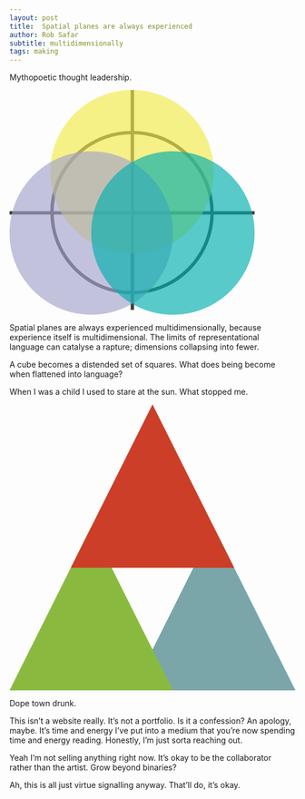 ```yaml
---
layout: post
title:  Spatial planes are always experienced
author: Rob Safar
subtitle: multidimensionally
tags: making
---
```

Mythopoetic thought leadership. 

<div class="wellHelloThere">
    <svg version="1.1" xmlns="http://www.w3.org/2000/svg" xmlns:xlink="http://www.w3.org/1999/xlink" x="0" y="0" width="432" height="396" viewBox="0, 0, 432, 396">
      <g id="Layer_1">
        <path d="M216,72 C295.529,72 360,136.471 360,216 C360,295.529 295.529,360 216,360 C136.471,360 72,295.529 72,216 C72,136.471 136.471,72 216,72 z M216,78 C139.785,78 78,139.785 78,216 C78,292.215 139.785,354 216,354 C292.215,354 354,292.215 354,216 C354,139.785 292.215,78 216,78 z" fill="#404040"/>
        <path class="path" d="M216.5,216.5 L216.5,-11.5" fill-opacity="0" stroke="#404040" stroke-width="6" stroke-linecap="square"/>
        <path class="path" d="M216.5,216.5 L432.5,216.5" fill-opacity="0" stroke="#404040" stroke-width="6" stroke-linecap="square"/>
        <path class="path" d="M216.5,216.5 L216.5,384.5" fill-opacity="0" stroke="#404040" stroke-width="6" stroke-linecap="square"/>
        <path class="path" d="M216.5,216.5 L0.5,216.5" fill-opacity="0" stroke="#404040" stroke-width="6" stroke-linecap="square"/>
        <path class="blendMultiply" d="M216,288 C136.471,288 72,223.529 72,144 C72,64.471 136.471,0 216,0 C295.529,0 360,64.471 360,144 C360,223.529 295.529,288 216,288 z" fill="#f3eb47" fill-opacity="0.65"/>
        <path class="blendMultiply" d="M144,396 C64.471,396 0,331.529 0,252 C0,172.471 64.471,108 144,108 C223.529,108 288,172.471 288,252 C288,331.529 223.529,396 144,396 z" fill="#a4a4cb" fill-opacity="0.65"/>
        <path class="blendMultiply" d="M288,396 C208.471,396 144,331.529 144,252 C144,172.471 208.471,108 288,108 C367.529,108 432,172.471 432,252 C432,331.529 367.529,396 288,396 z" fill="#00afae" fill-opacity="0.65"/>
      </g>
    </svg>
</div>

Spatial planes are always experienced multidimensionally, because experience itself is multidimensional. The limits of representational language can catalyse a rapture; dimensions collapsing into fewer. 

A cube becomes a distended set of squares. What does being become when flattened into language? 

When I was a child I used to stare at the sun. What stopped me. 

<div class="wellHelloThere">
    <svg version="1.1" xmlns="http://www.w3.org/2000/svg" xmlns:xlink="http://www.w3.org/1999/xlink" x="0" y="0" width="504" height="504" viewBox="0, 0, 504, 504">
      <g id="Layer_1">
        <path class="blendNormal" d="M360,216 L504,504 L216,504 z" fill="#7aa6aa"/>
        <path class="blendNormal" d="M144,216 L288,504 L0,504 z" fill="#89ba3f"/>
        <path class="blendNormal" d="M252,0 L396,288 L108,288 z" fill="#cc3e27"/>
      </g>
    </svg>
</div>

Dope town drunk. 

This isn’t a website really. It’s not a portfolio. Is it a confession? An apology, maybe. It’s time and energy I’ve put into a medium that you’re now spending time and energy reading. Honestly, I’m just sorta reaching out. 

Yeah I’m not selling anything right now. It’s okay to be the collaborator rather than the artist. Grow beyond binaries? 

Ah, this is all just virtue signalling anyway. That’ll do, it’s okay. 